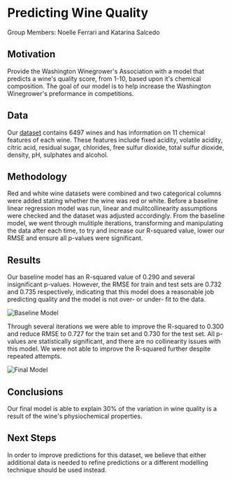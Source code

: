 # Predicting Wine Quality
Group Members: Noelle Ferrari and Katarina Salcedo

## Motivation

Provide the Washington Winegrower's Association with a model that predicts a wine's quality score, from 1-10,  based upon it's chemical composition. The goal of our model is to help increase the Washington Winegrower's preformance in competitions. 

## Data

Our [dataset](https://www.kaggle.com/huseyinelci/wne-qualty-by-uci) contains 6497 wines and has information on 11 chemical features of each wine. These features include fixed acidity, volatile acidity, citric acid, residual sugar, chlorides, free sulfur dioxide, total sulfur dioxide, density, pH, sulphates and alcohol. 

## Methodology

Red and white wine datasets were combined and two categorical columns were added stating whether the wine was red or white. Before a baseline linear regression model was run, linear and mulitcollinearity assumptions were checked and the dataset was adjusted accordingly. From the baseline model, we went through mulitiple iterations, transforming and manipulating the data after each time, to try and increase our R-squared value, lower our RMSE and ensure all p-values were significant. 

## Results

Our baseline model has an R-squared value of 0.290 and several insignificant p-values. However, the RMSE for train and test sets are 0.732 and 0.735 respectively, indicating that this model does a reasonable job predicting quality and the model is not over- or under- fit to the data. 

![Baseline Model](https://github.com/klsalcedo/wine_analysis/blob/main/Images/Baseline%20Model.png?raw=true)

Through several iterations we were able to improve the R-squared to 0.300 and reduce RMSE to 0.727 for the train set and 0.730 for the test set. All p-values are statistically significant, and there are no collinearity issues with this model. We were not able to improve the R-squared further despite repeated attempts.

![Final Model](https://github.com/klsalcedo/wine_analysis/blob/main/Images/Final%20Model.png?raw=true)

## Conclusions 

Our final model is able to explain 30% of the variation in wine quality is a result of the wine's physiochemical properties.

## Next Steps

In order to improve predictions for this dataset, we believe that either additional data is needed to refine predictions or a different modelling technique should be used instead.
